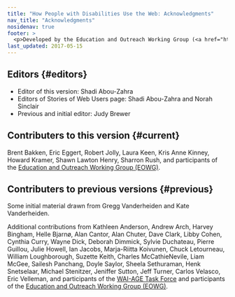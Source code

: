 ```yaml
---
title: "How People with Disabilities Use the Web: Acknowledgments"
nav_title: "Acknowledgments"
nosidenav: true
footer: >
  <p>Developed by the Education and Outreach Working Group (<a href="http://www.w3.org/WAI/EO/">EOWG</a>). Previously developed with the <a href="https://www.w3.org/WAI/EO/2008/wai-age-tf">WAI-AGE Task Force</a>, with support of the <a href="https://www.w3.org/WAI/WAI-AGE/">WAI-AGE Project</a>.</p>
last_updated: 2017-05-15
---
```


## Editors {#editors}

-   Editor of this version: Shadi Abou-Zahra
-   Editors of Stories of Web Users page: Shadi Abou-Zahra and Norah
    Sinclair
-   Previous and initial editor: Judy Brewer

## Contributers to this version {#current}

Brent Bakken, Eric Eggert, Robert Jolly, Laura Keen, Kris Anne Kinney,
Howard Kramer, Shawn Lawton Henry, Sharron Rush, and participants of the
[Education and Outreach Working Group
(EOWG)](http://www.w3.org/WAI/EO/).

## Contributers to previous versions {#previous}

Some initial material drawn from Gregg Vanderheiden and Kate
Vanderheiden.

Additional contributions from Kathleen Anderson, Andrew Arch, Harvey
Bingham, Helle Bjarnø, Alan Cantor, Alan Chuter, Dave Clark, Libby
Cohen, Cynthia Curry, Wayne Dick, Deborah Dimmick, Sylvie Duchateau,
Pierre Guillou, Julie Howell, Ian Jacobs, Marja-Riitta Koivunen, Chuck
Letourneau, William Loughborough, Suzette Keith, Charles McCathieNevile,
Liam McGee, Sailesh Panchang, Doyle Saylor, Sheela Sethuraman, Henk
Snetselaar, Michael Stenitzer, Jeniffer Sutton, Jeff Turner, Carlos
Velasco, Eric Velleman, and participants of the [WAI-AGE Task
Force](https://www.w3.org/WAI/EO/2008/wai-age-tf) and participants of the
[Education and Outreach Working Group
(EOWG)](https://www.w3.org/WAI/EO/).
